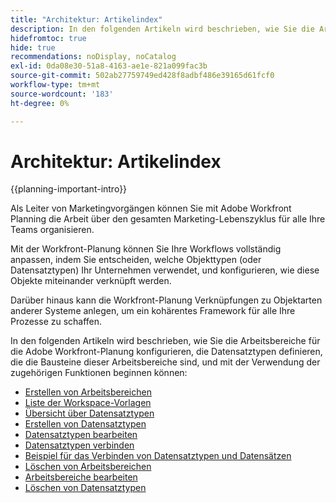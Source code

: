 ```yaml
---
title: "Architektur: Artikelindex"
description: In den folgenden Artikeln wird beschrieben, wie Sie die Architektur der Adobe Workfront-Planung konfigurieren können. Im Rahmen dieser Konfiguration erfahren Sie, wie Sie Arbeitsbereiche, Datensatztypen und benutzerdefinierte Felder erstellen, um die Workflows abzubilden, die Sie in der Workfront-Planung verwalten möchten.
hidefromtoc: true
hide: true
recommendations: noDisplay, noCatalog
exl-id: 0da08e30-51a8-4163-ae1e-821a099fac3b
source-git-commit: 502ab27759749ed428f8adbf486e39165d61fcf0
workflow-type: tm+mt
source-wordcount: '183'
ht-degree: 0%

---
```


<!--
---
title: "Architecture: article index"
description: The following articles describe how you can configure the architecture of Adobe Workfront Planning. As part of this configuration, you learn how you create workspaces, record types, and custom fields to map out the workflows you want to manage in Workfront Planning. 
hidefromtoc: yes
author: Alina
feature: Work Management
role: User, Admin
hide: yes
---
-->

<!--update the metadata with real information when making this avilable in TOC and in the left nav-->

# Architektur: Artikelindex

{{planning-important-intro}}

Als Leiter von Marketingvorgängen können Sie mit Adobe Workfront Planning die Arbeit über den gesamten Marketing-Lebenszyklus für alle Ihre Teams organisieren.

Mit der Workfront-Planung können Sie Ihre Workflows vollständig anpassen, indem Sie entscheiden, welche Objekttypen (oder Datensatztypen) Ihr Unternehmen verwendet, und konfigurieren, wie diese Objekte miteinander verknüpft werden.

Darüber hinaus kann die Workfront-Planung Verknüpfungen zu Objektarten anderer Systeme anlegen, um ein kohärentes Framework für alle Ihre Prozesse zu schaffen.

In den folgenden Artikeln wird beschrieben, wie Sie die Arbeitsbereiche für die Adobe Workfront-Planung konfigurieren, die Datensatztypen definieren, die die Bausteine dieser Arbeitsbereiche sind, und mit der Verwendung der zugehörigen Funktionen beginnen können:

* [Erstellen von Arbeitsbereichen](/help/quicksilver/planning/architecture/create-workspaces.md)
* [Liste der Workspace-Vorlagen](/help/quicksilver/planning/architecture/workspace-templates.md)
* [Übersicht über Datensatztypen](/help/quicksilver/planning/architecture/overview-of-record-types.md)
* [Erstellen von Datensatztypen](/help/quicksilver/planning/architecture/create-record-types.md)
* [Datensatztypen bearbeiten](/help/quicksilver/planning/architecture/edit-record-types.md)
* [Datensatztypen verbinden](/help/quicksilver/planning/architecture/connect-record-types.md)
* [Beispiel für das Verbinden von Datensatztypen und Datensätzen](/help/quicksilver/planning/architecture/example-connect-record-types-and-records.md)
* [Löschen von Arbeitsbereichen](/help/quicksilver/planning/architecture/delete-workspaces.md)
* [Arbeitsbereiche bearbeiten](/help/quicksilver/planning/architecture/edit-workspaces.md)
* [Löschen von Datensatztypen](/help/quicksilver/planning/architecture/delete-record-types.md)

